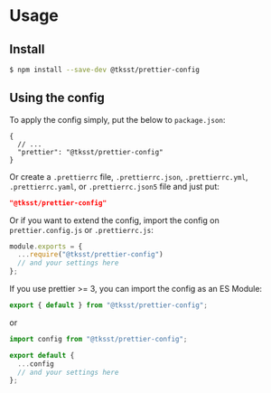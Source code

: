 # Usage

## Install

```bash
$ npm install --save-dev @tksst/prettier-config
```

## Using the config

To apply the config simply, put the below to `package.json`:

```jsonc
{
  // ...
  "prettier": "@tksst/prettier-config"
}
```

Or create a `.prettierrc` file, `.prettierrc.json`, `.prettierrc.yml`, `.prettierrc.yaml`, or `.prettierrc.json5` file and just put:

```json
"@tksst/prettier-config"
```

Or if you want to extend the config, import the config on `prettier.config.js` or `.prettierrc.js`:

```javascript
module.exports = {
  ...require("@tksst/prettier-config")
  // and your settings here
};
```

If you use prettier >= 3, you can import the config as an ES Module:

```javascript
export { default } from "@tksst/prettier-config";
```

or

```javascript
import config from "@tksst/prettier-config";

export default {
  ...config
  // and your settings here
};
```
